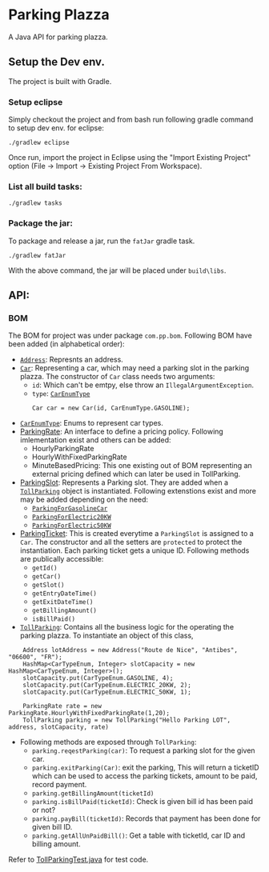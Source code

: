 # Parking Plazza
A Java API for parking plazza.


## Setup the Dev env.

The project is built with Gradle. 

### Setup eclipse

Simply checkout the project and from bash run following gradle command to setup dev env. for eclipse:

```./gradlew eclipse```

Once run, import the project in Eclipse using the "Import Existing Project" option (File -> Import -> Existing Project From Workspace).

### List all build tasks:

```./gradlew tasks```

### Package the jar:

To package and release a jar, run the `fatJar`  gradle task.


```./gradlew fatJar```

With the above command, the jar will be placed under `build\libs`.

## API:

### BOM

The BOM for project was under package `com.pp.bom`.  Following BOM have been added (in alphabetical order): 
* [`Address`](https://github.com/pranav8494/parkingPlazza/blob/master/src/main/java/com/pp/bom/Address.java): Represnts an address.
* [`Car`](https://github.com/pranav8494/parkingPlazza/blob/master/src/main/java/com/pp/bom/vehicle/Car.java): Representing a car, which may need a parking slot in the parking plazza. The constructor of `Car` class needs two arguments:
  * `id`: Which can't be emtpy, else throw an `IllegalArgumentException`.
  * `type`: [`CarEnumType`](https://github.com/pranav8494/parkingPlazza/blob/master/src/main/java/com/pp/bom/CarTypeEnum.java)
	```
	Car car = new Car(id, CarEnumType.GASOLINE);
	```
* [`CarEnumType`](https://github.com/pranav8494/parkingPlazza/blob/master/src/main/java/com/pp/bom/CarTypeEnum.java): Enums to represent car types.
* [ParkingRate](https://github.com/pranav8494/parkingPlazza/blob/master/src/main/java/com/pp/bom/pricingPolicy/ParkingRate.java): An interface to define a pricing policy. Following imlementation exist and others can be added:
 	* HourlyParkingRate
 	* HourlyWithFixedParkingRate
	* MinuteBasedPricing: This one existing out of BOM representing an external pricing defined which can later be used in TollParking.
* [ParkingSlot](https://github.com/pranav8494/parkingPlazza/blob/master/src/main/java/com/pp/bom/parking/ParkingSlot.java): Represents a Parking slot. They are added when a [`TollParking`](https://github.com/pranav8494/parkingPlazza/blob/master/src/main/java/com/pp/bom/TollParking.java) object is instantiated. Following extenstions exist and more may be added depending on the need:
 	* [`ParkingForGasolineCar`](https://github.com/pranav8494/parkingPlazza/blob/master/src/main/java/com/pp/bom/parking/ParkingForGasolineCar.java)
 	* [`ParkingForElectric20KW`](https://github.com/pranav8494/parkingPlazza/blob/master/src/main/java/com/pp/bom/parking/ParkingForElectric20KW.java)
 	* [`ParkingForElectric50KW`](https://github.com/pranav8494/parkingPlazza/blob/master/src/main/java/com/pp/bom/parking/ParkingForElectric50KW.java)
* [ParkingTicket](https://github.com/pranav8494/parkingPlazza/blob/master/src/main/java/com/pp/bom/ParkingTicket.java): This is created everytime a `ParkingSlot` is assigned to a `Car`. The constructor and all the setters are `protected` to protect the instantiation. Each parking ticket gets a unique ID. Following methods are publically accessible:
  * `getId()`
  * `getCar()`
  * `getSlot()` 
  * `getEntryDateTime()`
  * `getExitDateTime()`
  * `getBillingAmount()`
  * `isBillPaid()`
* [`TollParking`](https://github.com/pranav8494/parkingPlazza/blob/master/src/main/java/com/pp/bom/TollParking.java): Contains all the business logic for the operating the parking plazza. To instantiate an object of this class,

```
	Address lotAddress = new Address("Route de Nice", "Antibes", "06600", "FR");
	HashMap<CarTypeEnum, Integer> slotCapacity = new HashMap<CarTypeEnum, Integer>();
	slotCapacity.put(CarTypeEnum.GASOLINE, 4);
	slotCapacity.put(CarTypeEnum.ELECTRIC_20KW, 2);
	slotCapacity.put(CarTypeEnum.ELECTRIC_50KW, 1);

	ParkingRate rate = new ParkingRate.HourlyWithFixedParkingRate(1,20);
	TollParking parking = new TollParking("Hello Parking LOT", address, slotCapacity, rate)
```

* Following methods are exposed through `TollParking`: 
	* ```parking.reqestParking(car)```: To request a parking slot for the given car.
	* ```parking.exitParking(Car)```: exit the parking, This will return a ticketID which can be used to access the parking tickets, amount to be paid, record payment.
	* ```parking.getBillingAmount(ticketId)```
	* ```parking.isBillPaid(ticketId)```: Check is given bill id has been paid or not?
	* ```parking.payBill(ticketId)```: Records that payment has been done for given bill ID.
	* ```parking.getAllUnPaidBill()```: Get a table with ticketId, car ID and billing amount.


  
Refer to [TollParkingTest.java](https://github.com/pranav8494/parkingPlazza/blob/master/src/test/java/com/pp/TollParkingTest.java) for test code.

